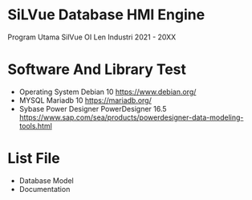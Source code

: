 # SiLVue Database HMI Engine
 
Program Utama SilVue OI Len Industri 2021 - 20XX

# Software And Library Test
 - Operating System Debian 10 https://www.debian.org/
 - MYSQL Mariadb 10 https://mariadb.org/
 - Sybase Power Designer PowerDesigner 16.5 https://www.sap.com/sea/products/powerdesigner-data-modeling-tools.html

# List File
 - Database Model
 - Documentation
